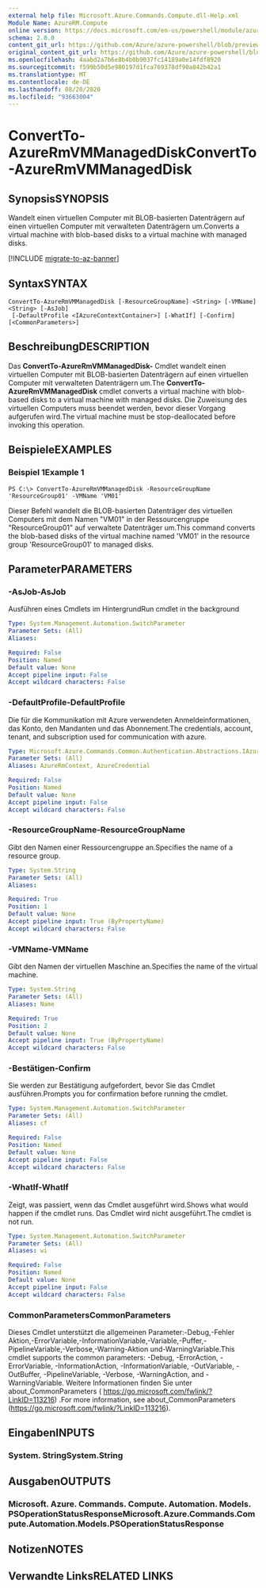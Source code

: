 ```yaml
---
external help file: Microsoft.Azure.Commands.Compute.dll-Help.xml
Module Name: AzureRM.Compute
online version: https://docs.microsoft.com/en-us/powershell/module/azurerm.compute/convertto-azurermvmmanageddisk
schema: 2.0.0
content_git_url: https://github.com/Azure/azure-powershell/blob/preview/src/ResourceManager/Compute/Commands.Compute/help/ConvertTo-AzureRmVMManagedDisk.md
original_content_git_url: https://github.com/Azure/azure-powershell/blob/preview/src/ResourceManager/Compute/Commands.Compute/help/ConvertTo-AzureRmVMManagedDisk.md
ms.openlocfilehash: 4aabd2a7b6e8b4b0b9037fc14189a0e14fdf8920
ms.sourcegitcommit: f599b50d5e980197d1fca769378df90a842b42a1
ms.translationtype: MT
ms.contentlocale: de-DE
ms.lasthandoff: 08/20/2020
ms.locfileid: "93663004"
---
```

# <span data-ttu-id="8c618-101">ConvertTo-AzureRmVMManagedDisk</span><span class="sxs-lookup"><span data-stu-id="8c618-101">ConvertTo-AzureRmVMManagedDisk</span></span>

## <span data-ttu-id="8c618-102">Synopsis</span><span class="sxs-lookup"><span data-stu-id="8c618-102">SYNOPSIS</span></span>
<span data-ttu-id="8c618-103">Wandelt einen virtuellen Computer mit BLOB-basierten Datenträgern auf einen virtuellen Computer mit verwalteten Datenträgern um.</span><span class="sxs-lookup"><span data-stu-id="8c618-103">Converts a virtual machine with blob-based disks to a virtual machine with managed disks.</span></span>

[!INCLUDE [migrate-to-az-banner](../../includes/migrate-to-az-banner.md)]

## <span data-ttu-id="8c618-104">Syntax</span><span class="sxs-lookup"><span data-stu-id="8c618-104">SYNTAX</span></span>

```
ConvertTo-AzureRmVMManagedDisk [-ResourceGroupName] <String> [-VMName] <String> [-AsJob]
 [-DefaultProfile <IAzureContextContainer>] [-WhatIf] [-Confirm] [<CommonParameters>]
```

## <span data-ttu-id="8c618-105">Beschreibung</span><span class="sxs-lookup"><span data-stu-id="8c618-105">DESCRIPTION</span></span>
<span data-ttu-id="8c618-106">Das **ConvertTo-AzureRmVMManagedDisk-** Cmdlet wandelt einen virtuellen Computer mit BLOB-basierten Datenträgern auf einen virtuellen Computer mit verwalteten Datenträgern um.</span><span class="sxs-lookup"><span data-stu-id="8c618-106">The **ConvertTo-AzureRmVMManagedDisk** cmdlet converts a virtual machine with blob-based disks to a virtual machine with managed disks.</span></span>
<span data-ttu-id="8c618-107">Die Zuweisung des virtuellen Computers muss beendet werden, bevor dieser Vorgang aufgerufen wird.</span><span class="sxs-lookup"><span data-stu-id="8c618-107">The virtual machine must be stop-deallocated before invoking this operation.</span></span>

## <span data-ttu-id="8c618-108">Beispiele</span><span class="sxs-lookup"><span data-stu-id="8c618-108">EXAMPLES</span></span>

### <span data-ttu-id="8c618-109">Beispiel 1</span><span class="sxs-lookup"><span data-stu-id="8c618-109">Example 1</span></span>
```
PS C:\> ConvertTo-AzureRmVMManagedDisk -ResourceGroupName 'ResourceGroup01' -VMName 'VM01'
```

<span data-ttu-id="8c618-110">Dieser Befehl wandelt die BLOB-basierten Datenträger des virtuellen Computers mit dem Namen "VM01" in der Ressourcengruppe "ResourceGroup01" auf verwaltete Datenträger um.</span><span class="sxs-lookup"><span data-stu-id="8c618-110">This command converts the blob-based disks of the virtual machine named 'VM01' in the resource group 'ResourceGroup01' to managed disks.</span></span>

## <span data-ttu-id="8c618-111">Parameter</span><span class="sxs-lookup"><span data-stu-id="8c618-111">PARAMETERS</span></span>

### <span data-ttu-id="8c618-112">-AsJob</span><span class="sxs-lookup"><span data-stu-id="8c618-112">-AsJob</span></span>
<span data-ttu-id="8c618-113">Ausführen eines Cmdlets im Hintergrund</span><span class="sxs-lookup"><span data-stu-id="8c618-113">Run cmdlet in the background</span></span>

```yaml
Type: System.Management.Automation.SwitchParameter
Parameter Sets: (All)
Aliases:

Required: False
Position: Named
Default value: None
Accept pipeline input: False
Accept wildcard characters: False
```

### <span data-ttu-id="8c618-114">-DefaultProfile</span><span class="sxs-lookup"><span data-stu-id="8c618-114">-DefaultProfile</span></span>
<span data-ttu-id="8c618-115">Die für die Kommunikation mit Azure verwendeten Anmeldeinformationen, das Konto, den Mandanten und das Abonnement.</span><span class="sxs-lookup"><span data-stu-id="8c618-115">The credentials, account, tenant, and subscription used for communication with azure.</span></span>

```yaml
Type: Microsoft.Azure.Commands.Common.Authentication.Abstractions.IAzureContextContainer
Parameter Sets: (All)
Aliases: AzureRmContext, AzureCredential

Required: False
Position: Named
Default value: None
Accept pipeline input: False
Accept wildcard characters: False
```

### <span data-ttu-id="8c618-116">-ResourceGroupName</span><span class="sxs-lookup"><span data-stu-id="8c618-116">-ResourceGroupName</span></span>
<span data-ttu-id="8c618-117">Gibt den Namen einer Ressourcengruppe an.</span><span class="sxs-lookup"><span data-stu-id="8c618-117">Specifies the name of a resource group.</span></span>

```yaml
Type: System.String
Parameter Sets: (All)
Aliases:

Required: True
Position: 1
Default value: None
Accept pipeline input: True (ByPropertyName)
Accept wildcard characters: False
```

### <span data-ttu-id="8c618-118">-VMName</span><span class="sxs-lookup"><span data-stu-id="8c618-118">-VMName</span></span>
<span data-ttu-id="8c618-119">Gibt den Namen der virtuellen Maschine an.</span><span class="sxs-lookup"><span data-stu-id="8c618-119">Specifies the name of the virtual machine.</span></span>

```yaml
Type: System.String
Parameter Sets: (All)
Aliases: Name

Required: True
Position: 2
Default value: None
Accept pipeline input: True (ByPropertyName)
Accept wildcard characters: False
```

### <span data-ttu-id="8c618-120">-Bestätigen</span><span class="sxs-lookup"><span data-stu-id="8c618-120">-Confirm</span></span>
<span data-ttu-id="8c618-121">Sie werden zur Bestätigung aufgefordert, bevor Sie das Cmdlet ausführen.</span><span class="sxs-lookup"><span data-stu-id="8c618-121">Prompts you for confirmation before running the cmdlet.</span></span>

```yaml
Type: System.Management.Automation.SwitchParameter
Parameter Sets: (All)
Aliases: cf

Required: False
Position: Named
Default value: None
Accept pipeline input: False
Accept wildcard characters: False
```

### <span data-ttu-id="8c618-122">-WhatIf</span><span class="sxs-lookup"><span data-stu-id="8c618-122">-WhatIf</span></span>
<span data-ttu-id="8c618-123">Zeigt, was passiert, wenn das Cmdlet ausgeführt wird.</span><span class="sxs-lookup"><span data-stu-id="8c618-123">Shows what would happen if the cmdlet runs.</span></span> <span data-ttu-id="8c618-124">Das Cmdlet wird nicht ausgeführt.</span><span class="sxs-lookup"><span data-stu-id="8c618-124">The cmdlet is not run.</span></span>

```yaml
Type: System.Management.Automation.SwitchParameter
Parameter Sets: (All)
Aliases: wi

Required: False
Position: Named
Default value: None
Accept pipeline input: False
Accept wildcard characters: False
```

### <span data-ttu-id="8c618-125">CommonParameters</span><span class="sxs-lookup"><span data-stu-id="8c618-125">CommonParameters</span></span>
<span data-ttu-id="8c618-126">Dieses Cmdlet unterstützt die allgemeinen Parameter:-Debug,-Fehler Aktion,-ErrorVariable,-InformationVariable,-Variable,-Puffer,-PipelineVariable,-Verbose,-Warning-Aktion und-WarningVariable.</span><span class="sxs-lookup"><span data-stu-id="8c618-126">This cmdlet supports the common parameters: -Debug, -ErrorAction, -ErrorVariable, -InformationAction, -InformationVariable, -OutVariable, -OutBuffer, -PipelineVariable, -Verbose, -WarningAction, and -WarningVariable.</span></span> <span data-ttu-id="8c618-127">Weitere Informationen finden Sie unter about_CommonParameters ( https://go.microsoft.com/fwlink/?LinkID=113216) .</span><span class="sxs-lookup"><span data-stu-id="8c618-127">For more information, see about_CommonParameters (https://go.microsoft.com/fwlink/?LinkID=113216).</span></span>

## <span data-ttu-id="8c618-128">Eingaben</span><span class="sxs-lookup"><span data-stu-id="8c618-128">INPUTS</span></span>

### <span data-ttu-id="8c618-129">System. String</span><span class="sxs-lookup"><span data-stu-id="8c618-129">System.String</span></span>

## <span data-ttu-id="8c618-130">Ausgaben</span><span class="sxs-lookup"><span data-stu-id="8c618-130">OUTPUTS</span></span>

### <span data-ttu-id="8c618-131">Microsoft. Azure. Commands. Compute. Automation. Models. PSOperationStatusResponse</span><span class="sxs-lookup"><span data-stu-id="8c618-131">Microsoft.Azure.Commands.Compute.Automation.Models.PSOperationStatusResponse</span></span>

## <span data-ttu-id="8c618-132">Notizen</span><span class="sxs-lookup"><span data-stu-id="8c618-132">NOTES</span></span>

## <span data-ttu-id="8c618-133">Verwandte Links</span><span class="sxs-lookup"><span data-stu-id="8c618-133">RELATED LINKS</span></span>
